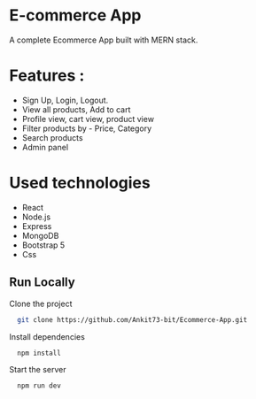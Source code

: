 
# E-commerce App
A complete Ecommerce App built with MERN stack.

# Features :
* Sign Up, Login, Logout.
* View all products, Add to cart
* Profile view, cart view, product view
* Filter products by - Price, Category
* Search products
* Admin panel

# Used technologies
* React
* Node.js
* Express
* MongoDB
* Bootstrap 5
* Css


## Run Locally

Clone the project

```bash
  git clone https://github.com/Ankit73-bit/Ecommerce-App.git
```

Install dependencies

```bash
  npm install
```

Start the server

```bash
  npm run dev
```

